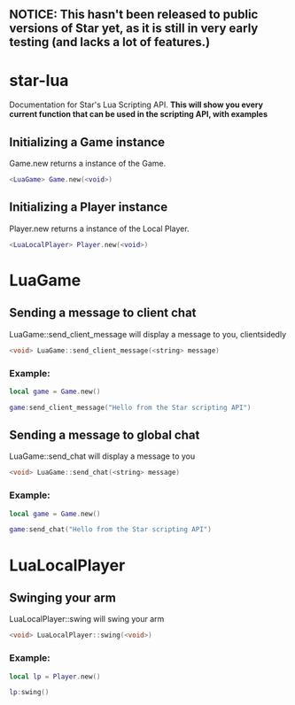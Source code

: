 ## NOTICE: This hasn't been released to public versions of Star yet, as it is still in very early testing (and lacks a lot of features.)

# star-lua
Documentation for Star's Lua Scripting API.
**This will show you every current function that can be used in the scripting API, with examples**
## Initializing a Game instance
Game.new returns a instance of the Game.
```lua
<LuaGame> Game.new(<void>)
```
## Initializing a Player instance
Player.new returns a instance of the Local Player.
```lua
<LuaLocalPlayer> Player.new(<void>)
```

# LuaGame
## Sending a message to client chat
LuaGame::send_client_message will display a message to you, clientsidedly
```c++
<void> LuaGame::send_client_message(<string> message)
```
### Example:
```lua
local game = Game.new()

game:send_client_message("Hello from the Star scripting API")
```
## Sending a message to global chat
LuaGame::send_chat will display a message to you
```c++
<void> LuaGame::send_chat(<string> message)
```
### Example:
```lua
local game = Game.new()

game:send_chat("Hello from the Star scripting API")
```

# LuaLocalPlayer
## Swinging your arm
LuaLocalPlayer::swing will swing your arm
```c++
<void> LuaLocalPlayer::swing(<void>)
```
### Example:
```lua
local lp = Player.new()

lp:swing()
```
